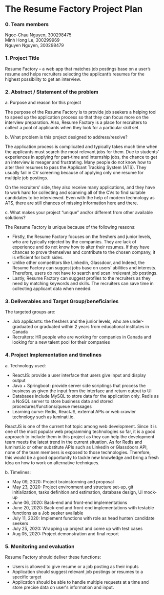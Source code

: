 # The Resume Factory Project Plan

### 0. Team members
Ngoc-Chau Nguyen, 300298475  
Minh Hong Le, 300299969  
Nguyen Nguyen, 300298479  

### 1. Project Title

Resume Factory – a web app that matches job postings base on a user’s resume and helps recruiters selecting the applicant’s resumes for the highest possibility to get an interview.

### 2. Abstract / Statement of the problem

a. Purpose and reason for this project

The purpose of the Resume Factory is to provide job seekers a helping tool to speed up the application process so that they can focus more on the interview preparation. Also, Resume Factory is a place for recruiters to collect a pool of applicants when they look for a particular skill set.

b. What problem is this project designed to address/resolve?

The application process is complicated and typically takes much time when the applicants must search the most relevant jobs for them. Due to students’ experiences in applying for part-time and internship jobs, the chance to get an interview is meager and frustrating. Many people do not know how to alter their resumes to pass the Applicant Tracking System (ATS). They usually fail in CV screening because of applying only one resume for multiple job postings.

On the recruiters’ side, they also receive many applications, and they have to work hard for collecting and scanning all of the CVs to find suitable candidates to be interviewed. Even with the help of modern technology as ATS, there are still chances of missing information here and there.

c. What makes your project “unique” and/or different from other available solutions?

The Resume Factory is unique because of the following reasons:
- Firstly, the Resume Factory focuses on the freshers and junior levels, who are typically rejected by the companies. They are lack of experience and do not know how to alter their resumes. If they have chances to prove themselves and contribute to the chosen company, it is efficient for both sides.
- Unlike other competitors like Linkedin, Glassdoor, and Indeed, the Resume Factory can suggest jobs base on users’ abilities and interests. Therefore, users do not have to search and scan irrelevant job postings.
- Lastly, Resume Factory can suggest profiles to the recruiters as they need by matching keywords and skills. The recruiters can save time in collecting applicant data when needed.

### 3. Deliverables and Target Group/beneficiaries

The targeted groups are:
- Job applicants: the freshers and the junior levels, who are under-graduated or graduated within 2 years from educational institutes in Canada
- Recruiters: HR people who are working for companies in Canada and looking for a new talent pool for their companies

### 4. Project Implementation and timelines

a. Technology used:

- ReactJS: provide a user interface that users give input and display output
- Java + Springboot: provide server side scriptings that process the business as given the input from the interface and return output to UI
- Databases include MySQL to store data for the application only. Redis as a NoSQL server to store business data and stored procedures/functions/queue messages
- Learning curve: Redis, ReactJS, external APIs or web crawler technology such as luminati.io.

ReactJS is one of the current hot topic among web development. Since it is one of the most popular web programming technologies so far, it is a good approach to include them in this project as they can help the development team meets the latest trend in the current situation. As for Redis and luminati.io or other substitute APIs such as LinkedIn or Glassdoors API, none of the team members is exposed to those technologies. Therefore, this would be a good opportunity to tackle new knowledge and bring a fresh idea on how to work on alternative techniques.

b. Timelines:

-  May 09, 2020: Project brainstorming and proposal
-  May 23, 2020: Project environment and structure set-up, git initialization, tasks definition and estimation, database design, UI mock-up
- June 06, 2020: Back-end and front-end implementations
- June 20, 2020: Back-end and front-end implementations with testable functions as a Job seeker available
- July 11, 2020: Implement functions with role as head hunter/ candidate seekers
- July 25, 2020: Wrapping up project and come up with test cases
-  Aug 05, 2020: Project demonstration and final report

### 5. Monitoring and evaluation

Resume Factory should deliver these functions:

- Users is allowed to give resume or a job posting as their inputs
- Application should suggest relevant job postings or resumes to a specific target
- Application should be able to handle multiple requests at a time and store precise data on user's information and input.
